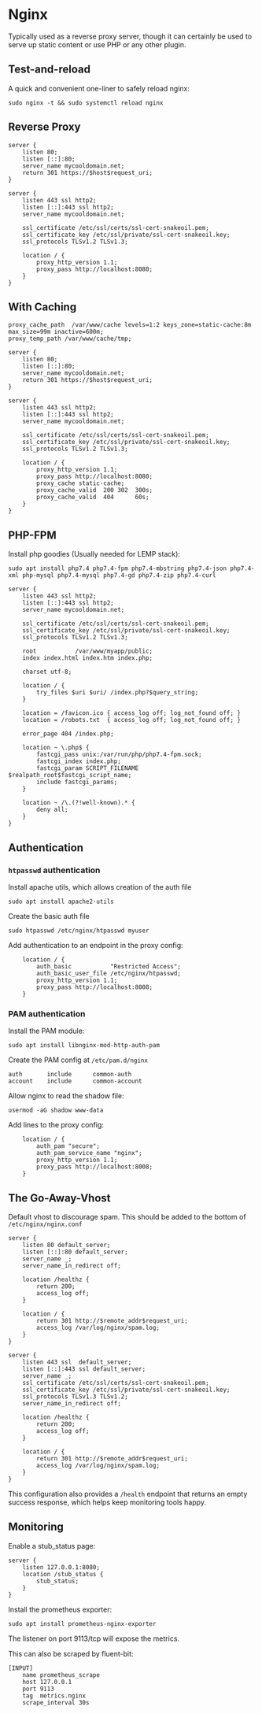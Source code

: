 # Nginx

Typically used as a reverse proxy server, though it can certainly be used to serve up static content or use PHP or any other plugin. 

## Test-and-reload

A quick and convenient one-liner to safely reload nginx: 

    sudo nginx -t && sudo systemctl reload nginx

## Reverse Proxy

```nginx
server {
    listen 80;
    listen [::]:80;
    server_name mycooldomain.net; 
    return 301 https://$host$request_uri;
}

server {
    listen 443 ssl http2;
    listen [::]:443 ssl http2;
    server_name mycooldomain.net; 

    ssl_certificate /etc/ssl/certs/ssl-cert-snakeoil.pem;
    ssl_certificate_key /etc/ssl/private/ssl-cert-snakeoil.key;
    ssl_protocols TLSv1.2 TLSv1.3;

    location / {
        proxy_http_version 1.1;
        proxy_pass http://localhost:8080;
    }
}
```

## With Caching

```nginx
proxy_cache_path  /var/www/cache levels=1:2 keys_zone=static-cache:8m max_size=99m inactive=600m;
proxy_temp_path /var/www/cache/tmp; 

server {
    listen 80;
    listen [::]:80;
    server_name mycooldomain.net; 
    return 301 https://$host$request_uri;
}

server {
    listen 443 ssl http2;
    listen [::]:443 ssl http2;
    server_name mycooldomain.net; 

    ssl_certificate /etc/ssl/certs/ssl-cert-snakeoil.pem;
    ssl_certificate_key /etc/ssl/private/ssl-cert-snakeoil.key;
    ssl_protocols TLSv1.2 TLSv1.3;

    location / {
        proxy_http_version 1.1;
        proxy_pass http://localhost:8080;
        proxy_cache static-cache;
      	proxy_cache_valid  200 302  300s;
      	proxy_cache_valid  404      60s;
    }
}
```

## PHP-FPM 

Install php goodies (Usually needed for LEMP stack):

    sudo apt install php7.4 php7.4-fpm php7.4-mbstring php7.4-json php7.4-xml php-mysql php7.4-mysql php7.4-gd php7.4-zip php7.4-curl

```nginx
server {
    listen 443 ssl http2;
    listen [::]:443 ssl http2;
    server_name mycooldomain.net; 

    ssl_certificate /etc/ssl/certs/ssl-cert-snakeoil.pem;
    ssl_certificate_key /etc/ssl/private/ssl-cert-snakeoil.key;
    ssl_protocols TLSv1.2 TLSv1.3;
    
    root           /var/www/myapp/public;
    index index.html index.htm index.php;

    charset utf-8;

    location / {
        try_files $uri $uri/ /index.php?$query_string;
    }

    location = /favicon.ico { access_log off; log_not_found off; }
    location = /robots.txt  { access_log off; log_not_found off; }

    error_page 404 /index.php;

    location ~ \.php$ {
        fastcgi_pass unix:/var/run/php/php7.4-fpm.sock;
        fastcgi_index index.php;
        fastcgi_param SCRIPT_FILENAME $realpath_root$fastcgi_script_name;
        include fastcgi_params;
    }

    location ~ /\.(?!well-known).* {
        deny all;
    }
}
```

## Authentication

### `htpasswd` authentication

Install apache utils, which allows creation of the auth file

    sudo apt install apache2-utils

Create the basic auth file

    sudo htpasswd /etc/nginx/htpasswd myuser

Add authentication to an endpoint in the proxy config:

```
    location / {
        auth_basic           "Restricted Access";
        auth_basic_user_file /etc/nginx/htpasswd; 
        proxy_http_version 1.1;
        proxy_pass http://localhost:8008;
    }
```

### PAM authentication

Install the PAM module:

    sudo apt install libnginx-mod-http-auth-pam

Create the PAM config at `/etc/pam.d/nginx`

    auth       include      common-auth
    account    include      common-account

Allow nginx to read the shadow file:

    usermod -aG shadow www-data 

Add lines to the proxy config:

```
    location / {
        auth_pam "secure";
        auth_pam_service_name "nginx";
        proxy_http_version 1.1;
        proxy_pass http://localhost:8008;
    }
```

## The Go-Away-Vhost

Default vhost to discourage spam. This should be added to the bottom of `/etc/nginx/nginx.conf`

```
server {
    listen 80 default_server;
    listen [::]:80 default_server;
    server_name _;
    server_name_in_redirect off;

    location /healthz {
        return 200;
        access_log off; 
    }

    location / {
        return 301 http://$remote_addr$request_uri;
        access_log /var/log/nginx/spam.log; 
    }
}

server {
    listen 443 ssl  default_server;
    listen [::]:443 ssl default_server;
    server_name _;
    ssl_certificate /etc/ssl/certs/ssl-cert-snakeoil.pem;
    ssl_certificate_key /etc/ssl/private/ssl-cert-snakeoil.key;
    ssl_protocols TLSv1.3 TLSv1.2;
    server_name_in_redirect off;

    location /healthz {
        return 200;
        access_log off; 
    }

    location / {
        return 301 http://$remote_addr$request_uri;
        access_log /var/log/nginx/spam.log; 
    }
}
```

This configuration also provides a `/health` endpoint that returns an empty success response, which helps keep monitoring tools happy.  

## Monitoring

Enable a stub_status page:

```
server {
    listen 127.0.0.1:8080;
    location /stub_status {
        stub_status;
    }
}
```

Install the prometheus exporter:

    sudo apt install prometheus-nginx-exporter

The listener on port 9113/tcp will expose the metrics. 

This can also be scraped by fluent-bit:

```
[INPUT]
    name prometheus_scrape
    host 127.0.0.1
    port 9113
    tag  metrics.nginx
    scrape_interval 30s 
```
